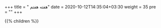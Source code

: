 +++
title = " هفته هفتم"
date = 2020-10-12T14:35:04+03:30
weight = 35
pre = "<i class='fa fa-graduation-cap graduation_cap' ></i>"
+++

{{% children  %}}